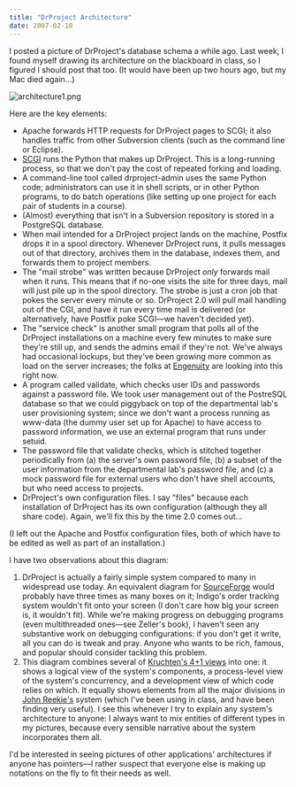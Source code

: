 ```yaml
---
title: "DrProject Architecture"
date: 2007-02-10
---
```

I posted a picture of DrProject's database schema a while ago.  Last week, I found myself drawing its architecture on the blackboard in class, so I figured I should post that too.  (It would have been up two hours ago, but my Mac died again…)

<img alt="architecture1.png" src="@root/files/2007/02/architecture1.png" class="centered">

Here are the key elements:
<ul>
  <li>Apache forwards HTTP requests for DrProject pages to SCGI; it also handles traffic from other Subversion clients (such as the command line or Eclipse).</li>
  <li><a href="http://www.mems-exchange.org/software/scgi/">SCGI</a> runs the Python that makes up DrProject.  This is a long-running process, so that we don't pay the cost of repeated forking and loading.</li>
  <li>A command-line tool called drproject-admin uses the same Python code; administrators can use it in shell scripts, or in other Python programs, to do batch operations (like setting up one project for each pair of students in a course).</li>
  <li>(Almost) everything that isn't in a Subversion repository is stored in a PostgreSQL database.</li>
  <li>When mail intended for a DrProject project lands on the machine, Postfix drops it in a spool directory.  Whenever DrProject runs, it pulls messages out of that directory, archives them in the database, indexes them, and forwards them to project members.</li>
  <li>The "mail strobe" was written because DrProject <em>only</em> forwards mail when it runs. This means that if no-one visits the site for three days, mail will just pile up in the spool directory.  The strobe is just a cron job that pokes the server every minute or so.  DrProject 2.0 will pull mail handling out of the CGI, and have it run every time mail is delivered (or alternatively, have Postfix poke SCGI—we haven't decided yet).</li>
  <li>The "service check" is another small program that polls all of the DrProject installations on a machine every few minutes to make sure they're still up, and sends the admins email if they're not.  We've always had occasional lockups, but they've been growing more common as load on the server increases; the folks at <a href="http://www.engcorp.com">Engenuity</a> are looking into this right now.</li>
  <li>A program called validate, which checks user IDs and passwords against a password file.  We took user management out of the PostreSQL database so that we could piggyback on top of the departmental lab's user provisioning system; since we don't want a process running as www-data (the dummy user set up for Apache) to have access to password information, we use an external program that runs under setuid.</li>
  <li>The password file that validate checks, which is stitched together periodically from (a) the server's own password file, (b) a subset of the user information from the departmental lab's password file, and (c) a mock password file for external users who don't have shell accounts, but who need access to projects.</li>
  <li>DrProject's own configuration files.  I say "files" because each installation of DrProject has its own configuration (although they all share code).  Again, we'll fix this by the time 2.0 comes out…</li>
</ul>
(I left out the Apache and Postfix configuration files, both of which have to be edited as well as part of an installation.)

I have two observations about this diagram:
<ol>
  <li>DrProject is actually a fairly simple system compared to many in widespread use today.  An equivalent diagram for <a href="http://www.sf.net">SourceForge</a> would probably have three times as many boxes on it; Indigo's order tracking system wouldn't fit onto your screen (I don't care how big your screen is, it wouldn't fit).  While we're making progress on debugging programs (even multithreaded ones—see Zeller's book), I haven't seen any substantive work on debugging configurations: if you don't get it write, all you can do is tweak and pray.  Anyone who wants to be rich, famous, and popular should consider tackling this problem.</li>
  <li>This diagram combines several of <a href="http://www.win.tue.nl/~mchaudro/sa2004/Kruchten4+1.pdf">Kruchten's 4+1 views</a> into one: it shows a logical view of the system's components, a process-level view of the system's concurrency, and a development view of which code relies on which. It equally shows elements from all the major divisions in <a href="http://www.softwarepractice.org/">John Reekie's</a> system (which I've been using in class, and have been finding very useful).  I see this whenever I try to explain any system's architecture to anyone: I always want to mix entities of different types in my pictures, because every sensible narrative about the system incorporates them all.</li>
</ol>
I'd be interested in seeing pictures of other applications' architectures if anyone has pointers—I rather suspect that everyone else is making up notations on the fly to fit their needs as well.
